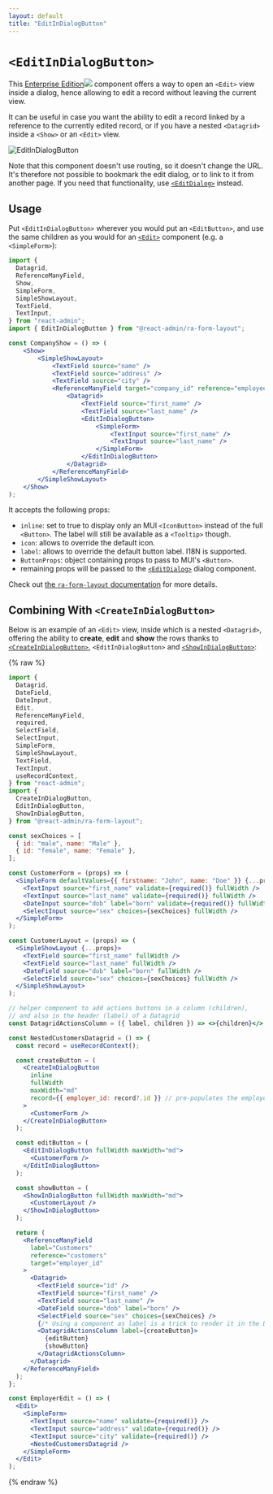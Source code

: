 ```yaml
---
layout: default
title: "EditInDialogButton"
---
```


# `<EditInDialogButton>`

This [Enterprise Edition](https://marmelab.com/ra-enterprise)<img class="icon" src="./img/premium.svg" /> component offers a way to open an `<Edit>` view inside a dialog, hence allowing to edit a record without leaving the current view.

It can be useful in case you want the ability to edit a record linked by a reference to the currently edited record, or if you have a nested `<Datagrid>` inside a `<Show>` or an `<Edit>` view. 

![EditInDialogButton](https://marmelab.com/ra-enterprise/modules/assets/ra-form-layout/latest/InDialogButtons.gif)

Note that this component doesn't use routing, so it doesn't change the URL. It's therefore not possible to bookmark the edit dialog, or to link to it from another page. If you need that functionality, use [`<EditDialog>`](./EditDialog.md) instead.

## Usage

Put `<EditInDialogButton>` wherever you would put an `<EditButton>`, and use the same children as you would for an [`<Edit>`](./Edit.md) component (e.g. a `<SimpleForm>`): 

```jsx
import {
  Datagrid,
  ReferenceManyField,
  Show,
  SimpleForm,
  SimpleShowLayout,
  TextField,
  TextInput,
} from "react-admin";
import { EditInDialogButton } from "@react-admin/ra-form-layout";

const CompanyShow = () => (
    <Show>
        <SimpleShowLayout>
            <TextField source="name" />
            <TextField source="address" />
            <TextField source="city" />
            <ReferenceManyField target="company_id" reference="employees">
                <Datagrid>
                    <TextField source="first_name" />
                    <TextField source="last_name" />
                    <EditInDialogButton>
                        <SimpleForm>
                            <TextInput source="first_name" />
                            <TextInput source="last_name" />
                        </SimpleForm>
                    </EditInDialogButton>
                </Datagrid>
            </ReferenceManyField>
        </SimpleShowLayout>
    </Show>
);
```

It accepts the following props:

* `inline`: set to true to display only an MUI `<IconButton>` instead of the full `<Button>`. The label will still be available as a `<Tooltip>` though.
* `icon`: allows to override the default icon.
* `label`: allows to override the default button label. I18N is supported.
* `ButtonProps`: object containing props to pass to MUI's `<Button>`.
* remaining props will be passed to the [`<EditDialog>`](./EditDialog.md) dialog component.

Check out [the `ra-form-layout` documentation](https://marmelab.com/ra-enterprise/modules/ra-form-layout#createindialogbutton-editindialogbutton-and-showindialogbutton) for more details.

## Combining With `<CreateInDialogButton>`

Below is an example of an `<Edit>` view, inside which is a nested `<Datagrid>`, offering the ability to **create**, **edit** and **show** the rows thanks to [`<CreateInDialogButton>`](./CreateInDialogButton.md), `<EditInDialogButton>` and [`<ShowInDialogButton>`](./ShowInDialogButton.md):

{% raw %}
```jsx
import {
  Datagrid,
  DateField,
  DateInput,
  Edit,
  ReferenceManyField,
  required,
  SelectField,
  SelectInput,
  SimpleForm,
  SimpleShowLayout,
  TextField,
  TextInput,
  useRecordContext,
} from "react-admin";
import {
  CreateInDialogButton,
  EditInDialogButton,
  ShowInDialogButton,
} from "@react-admin/ra-form-layout";

const sexChoices = [
  { id: "male", name: "Male" },
  { id: "female", name: "Female" },
];

const CustomerForm = (props) => (
  <SimpleForm defaultValues={{ firstname: "John", name: "Doe" }} {...props}>
    <TextInput source="first_name" validate={required()} fullWidth />
    <TextInput source="last_name" validate={required()} fullWidth />
    <DateInput source="dob" label="born" validate={required()} fullWidth />
    <SelectInput source="sex" choices={sexChoices} fullWidth />
  </SimpleForm>
);

const CustomerLayout = (props) => (
  <SimpleShowLayout {...props}>
    <TextField source="first_name" fullWidth />
    <TextField source="last_name" fullWidth />
    <DateField source="dob" label="born" fullWidth />
    <SelectField source="sex" choices={sexChoices} fullWidth />
  </SimpleShowLayout>
);

// helper component to add actions buttons in a column (children),
// and also in the header (label) of a Datagrid
const DatagridActionsColumn = ({ label, children }) => <>{children}</>;

const NestedCustomersDatagrid = () => {
  const record = useRecordContext();

  const createButton = (
    <CreateInDialogButton
      inline
      fullWidth
      maxWidth="md"
      record={{ employer_id: record?.id }} // pre-populates the employer_id to link the new customer to the current employer
    >
      <CustomerForm />
    </CreateInDialogButton>
  );

  const editButton = (
    <EditInDialogButton fullWidth maxWidth="md">
      <CustomerForm />
    </EditInDialogButton>
  );

  const showButton = (
    <ShowInDialogButton fullWidth maxWidth="md">
      <CustomerLayout />
    </ShowInDialogButton>
  );

  return (
    <ReferenceManyField
      label="Customers"
      reference="customers"
      target="employer_id"
    >
      <Datagrid>
        <TextField source="id" />
        <TextField source="first_name" />
        <TextField source="last_name" />
        <DateField source="dob" label="born" />
        <SelectField source="sex" choices={sexChoices} />
        {/* Using a component as label is a trick to render it in the Datagrid header */}
        <DatagridActionsColumn label={createButton}>
          {editButton}
          {showButton}
        </DatagridActionsColumn>
      </Datagrid>
    </ReferenceManyField>
  );
};

const EmployerEdit = () => (
  <Edit>
    <SimpleForm>
      <TextInput source="name" validate={required()} />
      <TextInput source="address" validate={required()} />
      <TextInput source="city" validate={required()} />
      <NestedCustomersDatagrid />
    </SimpleForm>
  </Edit>
);
```
{% endraw %}


